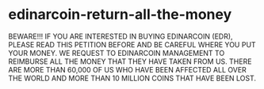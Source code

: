 # edinarcoin-return-all-the-money
BEWARE!!! IF YOU ARE INTERESTED IN BUYING EDINARCOIN (EDR), PLEASE READ THIS PETITION BEFORE AND BE CAREFUL WHERE YOU PUT YOUR MONEY. WE REQUEST TO EDINARCOIN MANAGEMENT TO REIMBURSE ALL THE MONEY THAT THEY HAVE TAKEN FROM US. THERE ARE MORE THAN 60,000 OF US WHO HAVE BEEN AFFECTED ALL OVER THE WORLD AND MORE THAN 10 MILLION COINS THAT HAVE BEEN LOST.
